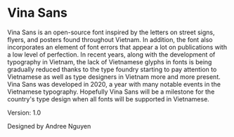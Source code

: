 # Vina Sans

Vina Sans is an open-source font inspired by the letters on street signs, flyers, and posters found throughout Vietnam. In addition, the font also incorporates an element of font errors that appear a lot on publications with a low level of perfection. In recent years, along with the development of typography in Vietnam, the lack of Vietnamese glyphs in fonts is being gradually reduced thanks to the type foundry starting to pay attention to Vietnamese as well as type designers in Vietnam more and more present.
Vina Sans was developed in 2020, a year with many notable events in the Vietnamese typography. Hopefully Vina Sans will be a milestone for the country's type design when all fonts will be supported in Vietnamese.

Version: 1.0

Designed by Andree Nguyen
